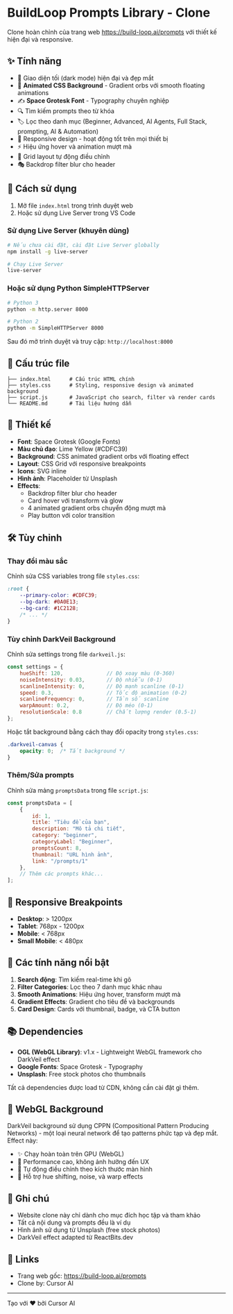 # BuildLoop Prompts Library - Clone

Clone hoàn chỉnh của trang web https://build-loop.ai/prompts với thiết kế hiện đại và responsive.

## ✨ Tính năng

- 🎨 Giao diện tối (dark mode) hiện đại và đẹp mắt
- 🌊 **Animated CSS Background** - Gradient orbs với smooth floating animations
- ✍️ **Space Grotesk Font** - Typography chuyên nghiệp
- 🔍 Tìm kiếm prompts theo từ khóa
- 🏷️ Lọc theo danh mục (Beginner, Advanced, AI Agents, Full Stack, prompting, AI & Automation)
- 📱 Responsive design - hoạt động tốt trên mọi thiết bị
- ⚡ Hiệu ứng hover và animation mượt mà
- 🎯 Grid layout tự động điều chỉnh
- 🎭 Backdrop filter blur cho header

## 🚀 Cách sử dụng

1. Mở file `index.html` trong trình duyệt web
2. Hoặc sử dụng Live Server trong VS Code

### Sử dụng Live Server (khuyên dùng)

```bash
# Nếu chưa cài đặt, cài đặt Live Server globally
npm install -g live-server

# Chạy Live Server
live-server
```

### Hoặc sử dụng Python SimpleHTTPServer

```bash
# Python 3
python -m http.server 8000

# Python 2
python -m SimpleHTTPServer 8000
```

Sau đó mở trình duyệt và truy cập: `http://localhost:8000`

## 📁 Cấu trúc file

```
├── index.html      # Cấu trúc HTML chính
├── styles.css      # Styling, responsive design và animated background
├── script.js       # JavaScript cho search, filter và render cards
└── README.md       # Tài liệu hướng dẫn
```

## 🎨 Thiết kế

- **Font**: Space Grotesk (Google Fonts)
- **Màu chủ đạo**: Lime Yellow (#CDFC39)
- **Background**: CSS animated gradient orbs với floating effect
- **Layout**: CSS Grid với responsive breakpoints
- **Icons**: SVG inline
- **Hình ảnh**: Placeholder từ Unsplash
- **Effects**: 
  - Backdrop filter blur cho header
  - Card hover với transform và glow
  - 4 animated gradient orbs chuyển động mượt mà
  - Play button với color transition

## 🛠️ Tùy chỉnh

### Thay đổi màu sắc

Chỉnh sửa CSS variables trong file `styles.css`:

```css
:root {
    --primary-color: #CDFC39;
    --bg-dark: #0A0E13;
    --bg-card: #1C2128;
    /* ... */
}
```

### Tùy chỉnh DarkVeil Background

Chỉnh sửa settings trong file `darkveil.js`:

```javascript
const settings = {
    hueShift: 120,              // Độ xoay màu (0-360)
    noiseIntensity: 0.03,       // Độ nhiễu (0-1)
    scanlineIntensity: 0,       // Độ mạnh scanline (0-1)
    speed: 0.3,                 // Tốc độ animation (0-2)
    scanlineFrequency: 0,       // Tần số scanline
    warpAmount: 0.2,            // Độ méo (0-1)
    resolutionScale: 0.8        // Chất lượng render (0.5-1)
};
```

Hoặc tắt background bằng cách thay đổi opacity trong `styles.css`:

```css
.darkveil-canvas {
    opacity: 0;  /* Tắt background */
}
```

### Thêm/Sửa prompts

Chỉnh sửa mảng `promptsData` trong file `script.js`:

```javascript
const promptsData = [
    {
        id: 1,
        title: "Tiêu đề của bạn",
        description: "Mô tả chi tiết",
        category: "beginner",
        categoryLabel: "Beginner",
        promptsCount: 8,
        thumbnail: "URL hình ảnh",
        link: "/prompts/1"
    },
    // Thêm các prompts khác...
];
```

## 📱 Responsive Breakpoints

- **Desktop**: > 1200px
- **Tablet**: 768px - 1200px
- **Mobile**: < 768px
- **Small Mobile**: < 480px

## 🌟 Các tính năng nổi bật

1. **Search động**: Tìm kiếm real-time khi gõ
2. **Filter Categories**: Lọc theo 7 danh mục khác nhau
3. **Smooth Animations**: Hiệu ứng hover, transform mượt mà
4. **Gradient Effects**: Gradient cho tiêu đề và backgrounds
5. **Card Design**: Cards với thumbnail, badge, và CTA button

## 📚 Dependencies

- **OGL (WebGL Library)**: v1.x - Lightweight WebGL framework cho DarkVeil effect
- **Google Fonts**: Space Grotesk - Typography
- **Unsplash**: Free stock photos cho thumbnails

Tất cả dependencies được load từ CDN, không cần cài đặt gì thêm.

## 🎯 WebGL Background

DarkVeil background sử dụng CPPN (Compositional Pattern Producing Networks) - một loại neural network để tạo patterns phức tạp và đẹp mắt. Effect này:

- ✨ Chạy hoàn toàn trên GPU (WebGL)
- 🚀 Performance cao, không ảnh hưởng đến UX
- 🎨 Tự động điều chỉnh theo kích thước màn hình
- 🌈 Hỗ trợ hue shifting, noise, và warp effects

## 📝 Ghi chú

- Website clone này chỉ dành cho mục đích học tập và tham khảo
- Tất cả nội dung và prompts đều là ví dụ
- Hình ảnh sử dụng từ Unsplash (free stock photos)
- DarkVeil effect adapted từ ReactBits.dev

## 🔗 Links

- Trang web gốc: https://build-loop.ai/prompts
- Clone by: Cursor AI

---

Tạo với ❤️ bởi Cursor AI

